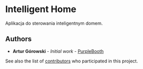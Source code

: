 # Intelligent Home 

Aplikacja do sterowania inteligentnym domem.
















## Authors

* **Artur Górowski** - *Initial work* - [PurpleBooth](https://github.com/PurpleBooth)

See also the list of [contributors](https://github.com/your/project/contributors) who participated in this project.

